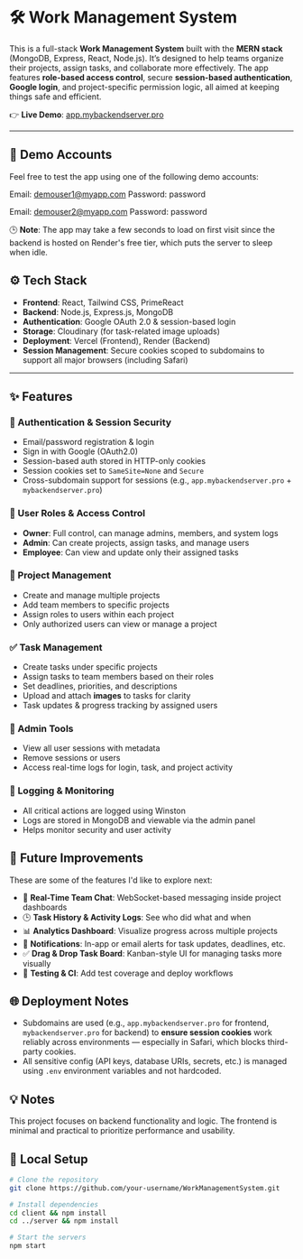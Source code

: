 # 🛠️ Work Management System

This is a full-stack **Work Management System** built with the **MERN stack** (MongoDB, Express, React, Node.js). It’s designed to help teams organize their projects, assign tasks, and collaborate more effectively. 
The app features **role-based access control**, secure **session-based authentication**, **Google login**, and project-specific permission logic, all aimed at keeping things safe and efficient.

👉 **Live Demo**: [app.mybackendserver.pro](https://app.mybackendserver.pro)


---

## 🚀 Demo Accounts

Feel free to test the app using one of the following demo accounts:

Email: demouser1@myapp.com
Password: password

Email: demouser2@myapp.com
Password: password

🕒 **Note**: The app may take a few seconds to load on first visit since the backend is hosted on Render's free tier, which puts the server to sleep when idle.

## ⚙️ Tech Stack

- **Frontend**: React, Tailwind CSS, PrimeReact  
- **Backend**: Node.js, Express.js, MongoDB  
- **Authentication**: Google OAuth 2.0 & session-based login  
- **Storage**: Cloudinary (for task-related image uploads)  
- **Deployment**: Vercel (Frontend), Render (Backend)  
- **Session Management**: Secure cookies scoped to subdomains to support all major browsers (including Safari)

---

## ✨ Features

### 🔐 Authentication & Session Security
- Email/password registration & login
- Sign in with Google (OAuth2.0)
- Session-based auth stored in HTTP-only cookies
- Session cookies set to `SameSite=None` and `Secure`
- Cross-subdomain support for sessions (e.g., `app.mybackendserver.pro` + `mybackendserver.pro`)

### 👥 User Roles & Access Control
- **Owner**: Full control, can manage admins, members, and system logs  
- **Admin**: Can create projects, assign tasks, and manage users  
- **Employee**: Can view and update only their assigned tasks  

### 📁 Project Management
- Create and manage multiple projects
- Add team members to specific projects
- Assign roles to users within each project
- Only authorized users can view or manage a project

### ✅ Task Management
- Create tasks under specific projects
- Assign tasks to team members based on their roles
- Set deadlines, priorities, and descriptions
- Upload and attach **images** to tasks for clarity
- Task updates & progress tracking by assigned users

### 🧠 Admin Tools
- View all user sessions with metadata
- Remove sessions or users
- Access real-time logs for login, task, and project activity

### 🧾 Logging & Monitoring
- All critical actions are logged using Winston
- Logs are stored in MongoDB and viewable via the admin panel
- Helps monitor security and user activity

## 🌱 Future Improvements

These are some of the features I'd like to explore next:

- 💬 **Real-Time Team Chat**: WebSocket-based messaging inside project dashboards
- 🕒 **Task History & Activity Logs**: See who did what and when
- 📊 **Analytics Dashboard**: Visualize progress across multiple projects
- 🔔 **Notifications**: In-app or email alerts for task updates, deadlines, etc.
- ✅ **Drag & Drop Task Board**: Kanban-style UI for managing tasks more visually
- 🧪 **Testing & CI**: Add test coverage and deploy workflows


## 🌐 Deployment Notes

- Subdomains are used (e.g., `app.mybackendserver.pro` for frontend, `mybackendserver.pro` for backend) to **ensure session cookies** work reliably across environments — especially in Safari, which blocks third-party cookies.
- All sensitive config (API keys, database URIs, secrets, etc.) is managed using `.env` environment variables and not hardcoded.


## 💡 Notes

This project focuses on backend functionality and logic. The frontend is minimal and practical to prioritize performance and usability.  

## 📁 Local Setup

```bash
# Clone the repository
git clone https://github.com/your-username/WorkManagementSystem.git

# Install dependencies
cd client && npm install
cd ../server && npm install

# Start the servers
npm start


